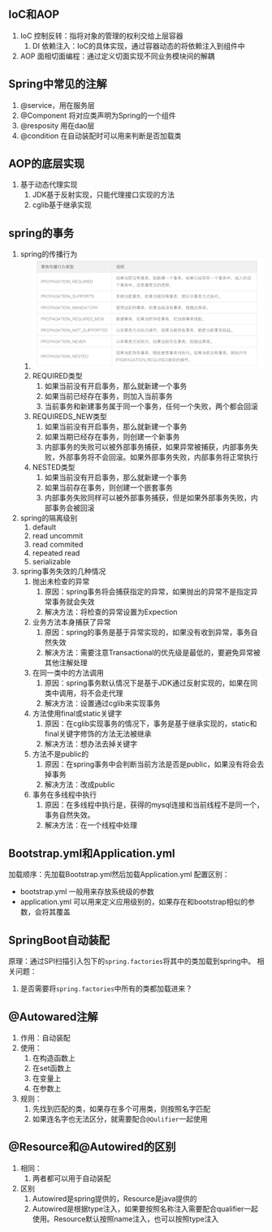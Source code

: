 ## IoC和AOP
1. IoC 控制反转：指将对象的管理的权利交给上层容器
   1. DI 依赖注入：IoC的具体实现，通过容器动态的将依赖注入到组件中
2. AOP 面相切面编程：通过定义切面实现不同业务模块间的解耦
## Spring中常见的注解

1. @service，用在服务层
2. @Component 将对应类声明为Spring的一个组件
3. @resposity 用在dao层
4. @condition 在自动装配时可以用来判断是否加载类
## AOP的底层实现

1. 基于动态代理实现
   1. JDK基于反射实现，只能代理接口实现的方法
   2. cglib基于继承实现
## spring的事务

1. spring的传播行为
   1. ![](https://raw.githubusercontent.com/danmuking/image/main/aad93f54f97f3ee6b28d123935ce2dae.png)
   2. REQUIRED类型
      1. 如果当前没有开启事务，那么就新建一个事务
      2. 如果当前已经存在事务，则加入当前事务
      3. 当前事务和新建事务属于同一个事务，任何一个失败，两个都会回滚
   3. REQUIREDS_NEW类型
      1. 如果当前没有开启事务，那么就新建一个事务
      2. 如果当期已经存在事务，则创建一个新事务
      3. 内部事务的失败可以被外部事务捕获，如果异常被捕获，内部事务失败，外部事务将不会回滚。如果外部事务失败，内部事务将正常执行
   4. NESTED类型
      1. 如果当前没有开启事务，那么就新建一个事务
      2. 如果当前存在事务，则创建一个嵌套事务
      3. 内部事务失败同样可以被外部事务捕获，但是如果外部事务失败，内部事务会被回滚
2. spring的隔离级别
   1. default
   2. read uncommit
   3. read commited
   4. repeated read
   5. serializable
3. spring事务失效的几种情况
   1. 抛出未检查的异常
      1. 原因：spring事务将会捕获指定的异常，如果抛出的异常不是指定异常事务就会失效
      2. 解决方法：将检查的异常设置为Expection
   2. 业务方法本身捕获了异常
      1. 原因：spring的事务是基于异常实现的，如果没有收到异常，事务自然失效
      2. 解决方法：需要注意Transactional的优先级是最低的，要避免异常被其他注解处理
   3. 在同一类中的方法调用
      1. 原因：spring事务默认情况下是基于JDK通过反射实现的，如果在同类中调用，将不会走代理
      2. 解决方法：设置通过cglib来实现事务
   4. 方法使用final或static关键字
      1. 原因：在cglib实现事务的情况下，事务是基于继承实现的，static和final关键字修饰的方法无法被继承
      2. 解决方法：想办法去掉关键字
   5. 方法不是public的
      1. 原因：在spring事务中会判断当前方法是否是public，如果没有将会去掉事务
      2. 解决方法：改成public
   6. 事务在多线程中执行
      1. 原因：在多线程中执行是，获得的mysql连接和当前线程不是同一个，事务自然失效。
      2. 解决方法：在一个线程中处理
## Bootstrap.yml和Application.yml
加载顺序：先加载Bootstrap.yml然后加载Application.yml
配置区别：

- bootstrap.yml 一般用来存放系统级的参数
- application.yml 可以用来定义应用级别的，如果存在和bootstrap相似的参数，会将其覆盖
## SpringBoot自动装配
原理：通过SPI扫描引入包下的`spring.factories`将其中的类加载到spring中。
相关问题：

1. 是否需要将`spring.factories`中所有的类都加载进来？
## @Autowared注解

1. 作用：自动装配
2. 使用：
   1. 在构造函数上
   2. 在set函数上
   3. 在变量上
   4. 在参数上
3. 规则：
   1. 先找到匹配的类，如果存在多个可用类，则按照名字匹配
   2. 如果连名字也无法区分，就需要配合`@Qulifier`一起使用
## @Resource和@Autowired的区别

1. 相同：
   1. 两者都可以用于自动装配
2. 区别
   1. Autowired是spring提供的，Resource是java提供的
   2. Autowired是根据type注入，如果要按照名称注入需要配合qualifier一起使用。Resource默认按照name注入，也可以按照type注入
